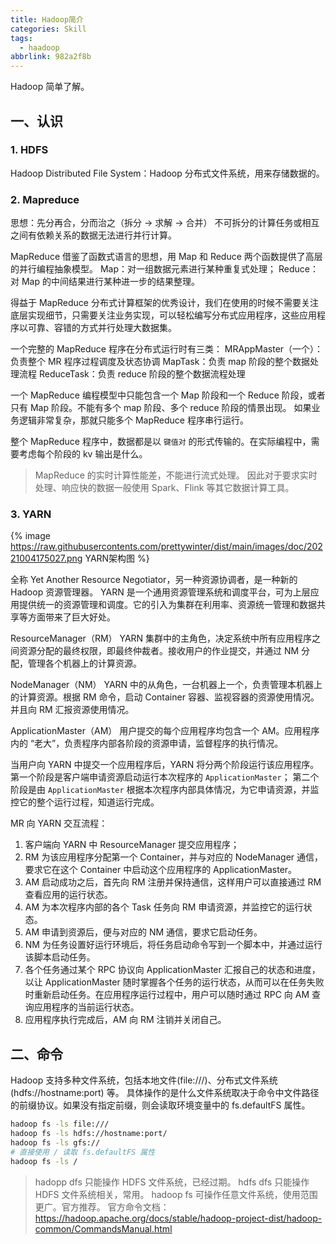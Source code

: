 ```yaml
---
title: Hadoop简介
categories: Skill
tags:
  - haadoop
abbrlink: 982a2f8b
---
```


Hadoop 简单了解。

<!-- more -->

## 一、认识

### 1. HDFS

Hadoop Distributed File System：Hadoop 分布式文件系统，用来存储数据的。

### 2. Mapreduce

思想：先分再合，分而治之（拆分 -> 求解 -> 合并）
不可拆分的计算任务或相互之间有依赖关系的数据无法进行并行计算。

MapReduce 借鉴了函数式语言的思想，用 Map 和 Reduce 两个函数提供了高层的并行编程抽象模型。
Map：对一组数据元素进行某种重复式处理；
Reduce：对 Map 的中间结果进行某种进一步的结果整理。

得益于 MapReduce 分布式计算框架的优秀设计，我们在使用的时候不需要关注底层实现细节，只需要关注业务实现，可以轻松编写分布式应用程序，这些应用程序以可靠、容错的方式并行处理大数据集。

一个完整的 MapReduce 程序在分布式运行时有三类：
MRAppMaster（一个）：负责整个 MR 程序过程调度及状态协调
MapTask：负责 map 阶段的整个数据处理流程
ReduceTask：负责 reduce 阶段的整个数据流程处理

一个 MapReduce 编程模型中只能包含一个 Map 阶段和一个 Reduce 阶段，或者只有 Map 阶段。不能有多个 map 阶段、多个 reduce 阶段的情景出现。
如果业务逻辑非常复杂，那就只能多个 MapReduce 程序串行运行。

整个 MapReduce 程序中，数据都是以 `键值对` 的形式传输的。在实际编程中，需要考虑每个阶段的 kv 输出是什么。

> MapReduce 的实时计算性能差，不能进行流式处理。
> 因此对于要求实时处理、响应快的数据一般使用 Spark、Flink 等其它数据计算工具。

### 3. YARN

{% image https://raw.githubusercontents.com/prettywinter/dist/main/images/doc/20221004175027.png YARN架构图 %}

全称 Yet Another Resource Negotiator，另一种资源协调者，是一种新的 Hadoop 资源管理器。
YARN 是一个通用资源管理系统和调度平台，可为上层应用提供统一的资源管理和调度。它的引入为集群在利用率、资源统一管理和数据共享等方面带来了巨大好处。

ResourceManager（RM）
YARN 集群中的主角色，决定系统中所有应用程序之间资源分配的最终权限，即最终仲裁者。接收用户的作业提交，并通过 NM 分配，管理各个机器上的计算资源。

NodeManager（NM）
YARN 中的从角色，一台机器上一个，负责管理本机器上的计算资源。根据 RM 命令，启动 Container 容器、监视容器的资源使用情况。并且向 RM 汇报资源使用情况。

ApplicationMaster（AM）
用户提交的每个应用程序均包含一个 AM。应用程序内的 “老大”，负责程序内部各阶段的资源申请，监督程序的执行情况。

当用户向 YARN 中提交一个应用程序后，YARN 将分两个阶段运行该应用程序。
第一个阶段是客户端申请资源启动运行本次程序的 `ApplicationMaster`；
第二个阶段是由 `ApplicationMaster` 根据本次程序内部具体情况，为它申请资源，并监控它的整个运行过程，知道运行完成。

MR 向 YARN 交互流程：
1. 客户端向 YARN 中 ResourceManager 提交应用程序；
2. RM 为该应用程序分配第一个 Container，并与对应的 NodeManager 通信，要求它在这个 Container 中启动这个应用程序的 ApplicationMaster。
3. AM 启动成功之后，首先向 RM 注册并保持通信，这样用户可以直接通过 RM 查看应用的运行状态。
4. AM 为本次程序内部的各个 Task 任务向 RM 申请资源，并监控它的运行状态。
5. AM 申请到资源后，便与对应的 NM 通信，要求它启动任务。
6. NM 为任务设置好运行环境后，将任务启动命令写到一个脚本中，并通过运行该脚本启动任务。
7. 各个任务通过某个 RPC 协议向 ApplicationMaster 汇报自己的状态和进度，以让 ApplicationMaster 随时掌握各个任务的运行状态，从而可以在任务失败时重新启动任务。在应用程序运行过程中，用户可以随时通过 RPC 向 AM 查询应用程序的当前运行状态。
8. 应用程序执行完成后，AM 向 RM 注销并关闭自己。

## 二、命令

Hadoop 支持多种文件系统，包括本地文件(file:///)、分布式文件系统(hdfs://hostname:port) 等。
具体操作的是什么文件系统取决于命令中文件路径的前缀协议。如果没有指定前缀，则会读取环境变量中的 fs.defaultFS 属性。

```bash
hadoop fs -ls file:///
hadoop fs -ls hdfs://hostname:port/
hadoop fs -ls gfs://
# 直接使用 / 读取 fs.defaultFS 属性
hadoop fs -ls /
```

> hadopp dfs 只能操作 HDFS 文件系统，已经过期。
> hdfs dfs 只能操作 HDFS 文件系统相关，常用。
> hadoop fs 可操作任意文件系统，使用范围更广。官方推荐。
> 官方命令文档：https://hadoop.apache.org/docs/stable/hadoop-project-dist/hadoop-common/CommandsManual.html
